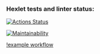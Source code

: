 ### Hexlet tests and linter status:
[![Actions Status](https://github.com/algosinc/python-project-lvl1/workflows/hexlet-check/badge.svg)](https://github.com/algosinc/python-project-lvl1/actions)

[![Maintainability](https://api.codeclimate.com/v1/badges/a99a88d28ad37a79dbf6/maintainability)](https://codeclimate.com/github/codeclimate/codeclimate/maintainability)

[!example workflow](https://github.com/algosinc/python-project-lvl1/workflows/gh_actions.yml/badge.svg)